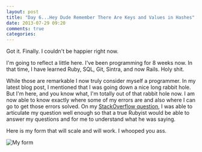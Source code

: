 ```yaml
---
layout: post
title: "Day 6...Hey Dude Remember There Are Keys and Values in Hashes"
date: 2013-07-29 09:20
comments: true
categories: 
---
```

Got it.  Finally.  I couldn't be happier right now.  

I'm going to reflect a little here.  I've been programming for 8 weeks now.  In that time, I have learned Ruby, SQL, Git, Sintra, and now Rails.  Holy shit.  

While those are remarkable I now truly consider myself a programmer.  In my latest blog post, I mentioned that I was going down a nice long rabbit hole.  But I'm here, and you know what, I'm totally out of that rabbit hole now.  I am now able to know exactly where some of my errors are and also where I can go to get those errors solved.  On my [StackOverflow question](http://stackoverflow.com/questions/17912435/nested-form-with-multiple-of-the-same-key-names), I was able to articulate my question well enough so that a true Rubyist would be able to answer my questions and for me to understand what he was saying.

Here is my form that will scale and will work.  I whooped you ass.

![My form](/images/correct.png)

